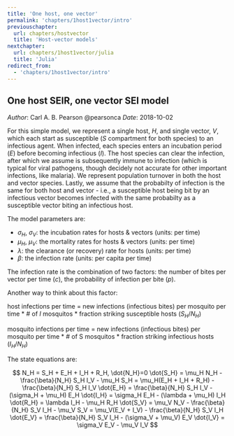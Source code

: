 ```yaml
---
title: 'One host, one vector'
permalink: 'chapters/1host1vector/intro'
previouschapter:
  url: chapters/hostvector
  title: 'Host-vector models'
nextchapter:
  url: chapters/1host1vector/julia
  title: 'Julia'
redirect_from:
  - 'chapters/1host1vector/intro'
---
```

## One host SEIR, one vector SEI model

*Author*: Carl A. B. Pearson @pearsonca
*Date*: 2018-10-02

For this simple model, we represent a single host, $H$, and single vector, $V$, which each start as susceptible ($S$ compartment for both species) to an infectious agent.  When infected, each species enters an incubation period ($E$) before becoming infectious ($I$).  The host species can clear the infection, after which we assume is subsequently immune to infection (which is typical for viral pathogens, though decidely not accurate for other important infections, like malaria).  We represent population turnover in both the host and vector species.  Lastly, we assume that the probabilty of infection is the same for both host and vector - i.e., a susceptible host being bit by an infectious vector becomes infected with the same probabilty as a susceptible vector biting an infectious host.

The model parameters are:

 - $\sigma_H$, $\sigma_V$: the incubation rates for hosts & vectors (units: per time)
 - $\mu_H$, $\mu_V$: the mortality rates for hosts & vectors (units: per time)
 - $\lambda$: the clearance (or recovery) rate for hosts (units: per time)
 - $\beta$: the infection rate (units: per capita per time)

The infection rate is the combination of two factors: the number of bites per vector per time ($c$), the probability of infection per bite ($p$).

Another way to think about this factor:

host infections per time = new infections (infectious bites) per mosquito per time * # of $I$ mosquitos * fraction striking susceptible hosts ($S_H/N_H$)

mosquito infections per time = new infections (infectious bites) per mosquito per time * # of S mosquitos * fraction striking infectious hosts ($I_H/N_H$)

The state equations are:

$$
N_H = S_H + E_H + I_H + R_H, \dot{N_H}=0
\dot{S_H} = \mu_H N_H - \frac{\beta}{N_H} S_H I_V - \mu_H S_H = \mu_H(E_H + I_H + R_H) - \frac{\beta}{N_H} S_H I_V
\dot{E_H} = \frac{\beta}{N_H} S_H I_V - (\sigma_H + \mu_H) E_H
\dot{I_H} = \sigma_H E_H - (\lambda + \mu_H) I_H
\dot{R_H} = \lambda I_H - \mu_H R_H
\dot{S_V} = \mu_V N_V - \frac{\beta}{N_H} S_V I_H - \mu_V S_V = \mu_V(E_V + I_V) - \frac{\beta}{N_H} S_V I_H
\dot{E_V} = \frac{\beta}{N_H} S_V I_H - (\sigma_V + \mu_V) E_V
\dot{I_V} = \sigma_V E_V - \mu_V I_V
$$

